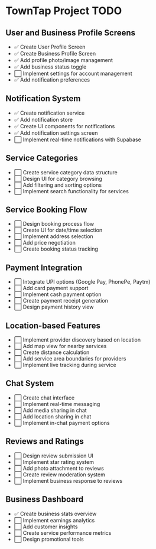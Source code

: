 # TownTap Project TODO

## User and Business Profile Screens
- ✅ Create User Profile Screen
- ✅ Create Business Profile Screen
- ✅ Add profile photo/image management
- ✅ Add business status toggle
- ⬜ Implement settings for account management
- ✅ Add notification preferences

## Notification System
- ✅ Create notification service
- ✅ Add notification store
- ✅ Create UI components for notifications
- ✅ Add notification settings screen
- ⬜ Implement real-time notifications with Supabase

## Service Categories
- ⬜ Create service category data structure
- ⬜ Design UI for category browsing
- ⬜ Add filtering and sorting options
- ⬜ Implement search functionality for services

## Service Booking Flow
- ⬜ Design booking process flow
- ⬜ Create UI for date/time selection
- ⬜ Implement address selection
- ⬜ Add price negotiation
- ⬜ Create booking status tracking

## Payment Integration
- ⬜ Integrate UPI options (Google Pay, PhonePe, Paytm)
- ⬜ Add card payment support
- ⬜ Implement cash payment option
- ⬜ Create payment receipt generation
- ⬜ Design payment history view

## Location-based Features
- ⬜ Implement provider discovery based on location
- ⬜ Add map view for nearby services
- ⬜ Create distance calculation
- ⬜ Add service area boundaries for providers
- ⬜ Implement live tracking during service

## Chat System
- ⬜ Create chat interface
- ⬜ Implement real-time messaging
- ⬜ Add media sharing in chat
- ⬜ Add location sharing in chat
- ⬜ Implement in-chat payment options

## Reviews and Ratings
- ⬜ Design review submission UI
- ⬜ Implement star rating system
- ⬜ Add photo attachment to reviews
- ⬜ Create review moderation system
- ⬜ Implement business response to reviews

## Business Dashboard
- ✅ Create business stats overview
- ⬜ Implement earnings analytics
- ⬜ Add customer insights
- ⬜ Create service performance metrics
- ⬜ Design promotional tools